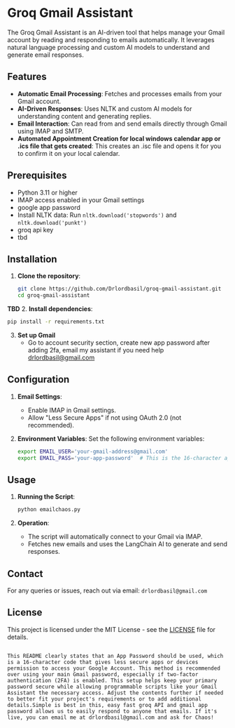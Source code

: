 
# Groq Gmail Assistant

The Groq Gmail Assistant is an AI-driven tool that helps manage your Gmail account by reading and responding to emails automatically. It leverages natural language processing and custom AI models to understand and generate email responses.

## Features

- **Automatic Email Processing**: Fetches and processes emails from your Gmail account.
- **AI-Driven Responses**: Uses NLTK and custom AI models for understanding content and generating replies.
- **Email Interaction**: Can read from and send emails directly through Gmail using IMAP and SMTP.
- **Automated Appointment Creation for local windows calendar app or .ics file that gets created**: This creates an .isc file and opens it for you to confirm it on your local calendar.
## Prerequisites

- Python 3.11 or higher
- IMAP access enabled in your Gmail settings
- google app password
- Install NLTK data: Run `nltk.download('stopwords')` and `nltk.download('punkt')`
- groq api key
- tbd

## Installation

1. **Clone the repository**:
   ```bash
   git clone https://github.com/Drlordbasil/groq-gmail-assistant.git
   cd groq-gmail-assistant
   ```
**TBD**
2. **Install dependencies**:
   ```bash
   pip install -r requirements.txt
   ```

3. **Set up Gmail**
   - Go to account security section, create new app password after adding 2fa, email my assistant if you need help drlordbasil@gmail.com

## Configuration

1. **Email Settings**:
   - Enable IMAP in Gmail settings.
   - Allow "Less Secure Apps" if not using OAuth 2.0 (not recommended).

2. **Environment Variables**:
   Set the following environment variables:
   ```bash
   export EMAIL_USER='your-gmail-address@gmail.com'
   export EMAIL_PASS='your-app-password'  # This is the 16-character app password generated from Google's security settings
   ```

## Usage

1. **Running the Script**:
   ```bash
   python emailchaos.py
   ```

2. **Operation**:
   - The script will automatically connect to your Gmail via IMAP.
   - Fetches new emails and uses the LangChain AI to generate and send responses.

## Contact

For any queries or issues, reach out via email: `drlordbasil@gmail.com`

## License

This project is licensed under the MIT License - see the [LICENSE](LICENSE) file for details.
```

This README clearly states that an App Password should be used, which is a 16-character code that gives less secure apps or devices permission to access your Google Account. This method is recommended over using your main Gmail password, especially if two-factor authentication (2FA) is enabled. This setup helps keep your primary password secure while allowing programmable scripts like your Gmail Assistant the necessary access. Adjust the contents further if needed to better fit your project's requirements or to add additional details.Simple is best in this, easy fast groq API and gmail app password allows us to easily respond to anyone that emails. If it's live, you can email me at drlordbasil@gmail.com and ask for Chaos!
